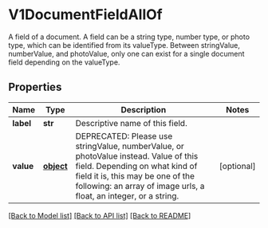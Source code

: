 # V1DocumentFieldAllOf

A field of a document. A field can be a string type, number type, or photo type, which can be identified from its valueType. Between stringValue, numberValue, and photoValue, only one can exist for a single document field depending on the valueType.
## Properties
Name | Type | Description | Notes
------------ | ------------- | ------------- | -------------
**label** | **str** | Descriptive name of this field. | 
**value** | [**object**](.md) | DEPRECATED: Please use stringValue, numberValue, or photoValue instead. Value of this field. Depending on what kind of field it is, this may be one of the following: an array of image urls, a float, an integer, or a string. | [optional] 

[[Back to Model list]](../README.md#documentation-for-models) [[Back to API list]](../README.md#documentation-for-api-endpoints) [[Back to README]](../README.md)


